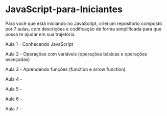 # JavaScript-para-Iniciantes
Para você que está iniciando no JavaScript, criei um repositório composto por 7 aulas, com descrições e codificação de forma simplificada para que possa te ajudar em sua trajetória.

Aula 1 - Conhecendo JavaScript

Aula 2 - Operações com variáveis (operações básicas e operações avançadas)

Aula 3 - Aprendendo funções (function e arrow function)

Aula 4 - 

Aula 5 - 

Aula 6 - 

Aula 7 - 
